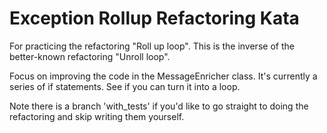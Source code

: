 Exception Rollup Refactoring Kata
==================================

For practicing the refactoring "Roll up loop". This is the inverse of the better-known refactoring "Unroll loop".

Focus on improving the code in the MessageEnricher class. It's currently a series of if statements. See if you can turn it into a loop.

Note there is a branch 'with_tests' if you'd like to go straight to doing the refactoring and skip writing them yourself.
